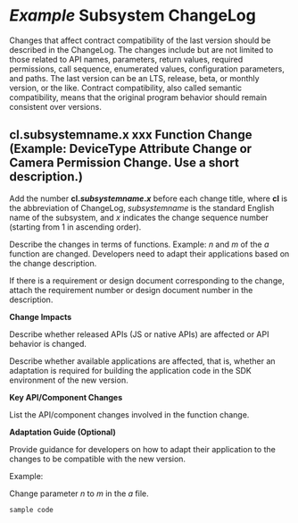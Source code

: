 # *Example* Subsystem ChangeLog

Changes that affect contract compatibility of the last version should be described in the ChangeLog. The changes include but are not limited to those related to API names, parameters, return values, required permissions, call sequence, enumerated values, configuration parameters, and paths. The last version can be an LTS, release, beta, or monthly version, or the like. Contract compatibility, also called semantic compatibility, means that the original program behavior should remain consistent over versions.

## cl.subsystemname.x xxx Function Change (Example: DeviceType Attribute Change or Camera Permission Change. Use a short description.)

Add the number **cl.*subsystemname*.*x*** before each change title, where **cl** is the abbreviation of ChangeLog, *subsystemname* is the standard English name of the subsystem, and *x* indicates the change sequence number (starting from 1 in ascending order).

Describe the changes in terms of functions. Example: *n* and *m* of the *a* function are changed. Developers need to adapt their applications based on the change description.

If there is a requirement or design document corresponding to the change, attach the requirement number or design document number in the description.

**Change Impacts**

Describe whether released APIs (JS or native APIs) are affected or API behavior is changed.

Describe whether available applications are affected, that is, whether an adaptation is required for building the application code in the SDK environment of the new version.

**Key API/Component Changes**

List the API/component changes involved in the function change.

**Adaptation Guide (Optional)**

Provide guidance for developers on how to adapt their application to the changes to be compatible with the new version.

Example:

Change parameter *n* to *m* in the *a* file.

```
sample code
```
